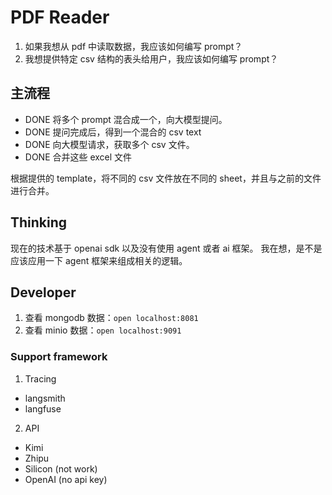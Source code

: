 # PDF Reader

1. 如果我想从 pdf 中读取数据，我应该如何编写 prompt？
2. 我想提供特定 csv 结构的表头给用户，我应该如何编写 prompt？


## 主流程

- DONE 将多个 prompt 混合成一个，向大模型提问。
- DONE 提问完成后，得到一个混合的 csv text
- DONE 向大模型请求，获取多个 csv 文件。
- DONE 合并这些 excel 文件

根据提供的 template，将不同的 csv 文件放在不同的 sheet，并且与之前的文件进行合并。

## Thinking

现在的技术基于 openai sdk 以及没有使用 agent 或者 ai 框架。
我在想，是不是应该应用一下 agent 框架来组成相关的逻辑。

## Developer

1. 查看 mongodb 数据：`open localhost:8081`
2. 查看 minio 数据：`open localhost:9091`

### Support framework

1. Tracing

- langsmith
- langfuse

2. API

- Kimi
- Zhipu
- Silicon (not work)
- OpenAI (no api key)
